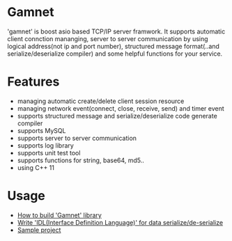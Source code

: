 # Gamnet

'gamnet' is boost asio based TCP/IP server framwork. It supports automatic client connction mananging, server to server communication by using logical address(not ip and port number), structured message format(..and serialize/deserialize compiler) and some helpful functions for your service.

# Features

- managing automatic create/delete client session resource
- managing network event(connect, close, receive, send) and timer event
- supports structured message and serialize/deserialize code generate compiler
- supports MySQL
- supports server to server communication
- supports log library
- supports unit test tool
- supports functions for string, base64, md5..
- using C++ 11

# Usage
- [How to build 'Gamnet' library](https://github.com/ChoiIngon/gamnet/blob/master/Gamnet/README.md)
- [Write 'IDL(Interface Definition Language)' for data serialize/de-serialize](https://github.com/ChoiIngon/gamnet/blob/master/idlc/README.md)
- [Sample project](https://github.com/ChoiIngon/gamnet/tree/master/example)
